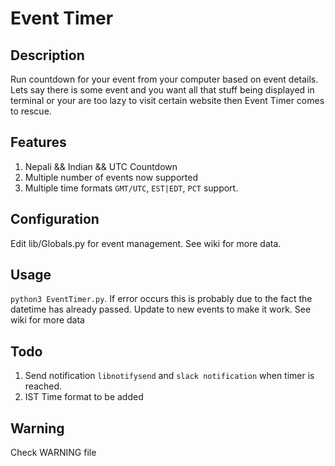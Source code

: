 # Event Timer
## Description
Run countdown for your event from your computer based on event details. Lets say there is some event and you want all that stuff being displayed in terminal or your are too lazy to visit certain website then Event Timer comes to rescue.

## Features
1. Nepali && Indian && UTC Countdown
2. Multiple number of events now supported
3. Multiple time formats `GMT/UTC`, `EST|EDT`, `PCT` support.

## Configuration
Edit lib/Globals.py for event management. See wiki for more data.

## Usage
`python3 EventTimer.py`. If error occurs this is probably due to the fact the datetime has already passed. Update to new events to make it work. See wiki for more data

## Todo
1. Send notification `libnotifysend` and `slack notification` when timer is reached.
2. IST Time format to be added

## Warning
Check WARNING file
